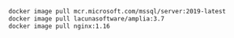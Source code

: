 ﻿```sh
docker image pull mcr.microsoft.com/mssql/server:2019-latest
docker image pull lacunasoftware/amplia:3.7
docker image pull nginx:1.16
```
